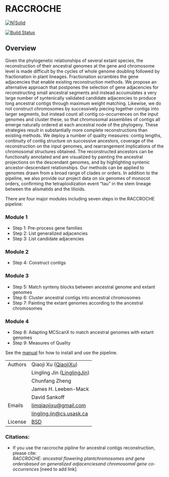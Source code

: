 # RACCROCHE

[![N|Solid](https://cldup.com/dTxpPi9lDf.thumb.png)](https://nodesource.com/products/nsolid)

[![Build Status](https://travis-ci.org/joemccann/dillinger.svg?branch=master)](https://travis-ci.org/joemccann/dillinger)

## Overview

Given the phylogenetic relationships of several extant species, the reconstruction of their ancestral genomes at the gene and chromosome level is made difficult by the cycles of whole genome doubling followed by fractionation in plant lineages. Fractionation scrambles the gene adjacencies that enable existing reconstruction methods. We propose an alternative approach that postpones the selection of gene adjacencies for reconstructing small ancestral segments and instead accumulates a very large number of syntenically validated candidate adjacencies to produce long ancestral contigs through maximum weight matching. Likewise, we do not construct chromosomes by successively piecing together contigs into larger segments, but instead count all contig co-occurrences on the input genomes and cluster these, so that chromosomal assemblies of contigs all emerge naturally ordered at each ancestral node of the phylogeny. These strategies result in substantially more complete reconstructions than existing methods. We deploy a number of quality measures: contig lengths, continuity of contig structure on successive ancestors, coverage of the reconstruction on the input genomes, and rearrangement implications of the chromosomal structures obtained. The reconstructed ancestors can be functionally annotated and are visualized by painting the ancestral projections on the descendant genomes, and by highlighting syntenic ancestor-descendant relationships. Our methods can be applied to genomes drawn from a broad range of clades or orders. In addition to the pipeline, we also provide our project data on six genomes of monocot orders, confirming the tetraploidization event “tau” in the stem lineage between the alismatids and the lilioids.

There are four major modules including seven steps in the RACCROCHE pipeline:
  
  ### Module 1
  - Step 1: Pre-process gene families
  - Step 2: List generalized adjacencies
  - Step 3: List candidate adjacencies
  
  ### Module 2
  - Step 4: Construct contigs
  
  ### Module 3
  - Step 5: Match synteny blocks between ancestral genome and extant genomes
  - Step 6: Cluster ancestral contigs into ancestral chromosomes
  - Step 7: Painting the extant genomes according to the ancestral chromosomes
  
  ### Module 4
  - Step 8: Adapting MCScanX to match ancestral genomes with extant genomes
  - Step 9: Measures of Quality

See the [manual](./manual.md) for how to install and use the pipeline.

|  |  |
| ------ | ------ |
|Authors | Qiaoji Xu ([QiaojiXu]) |
|  | Lingling Jin ([LinglingJin]) |
|  | Chunfang Zheng |
|  | James H. Leeben-Mack |
|  | David Sankoff |
| Emails | limqiaojixu@gmail.com|
|  | lingling.jin@cs.usask.ca |
| License | [BSD] |

### Citations:   
  - If you use the raccroche pipline for ancestral contigs reconstruction, please cite:   
*RACCROCHE: ancestral flowering plantchromosomes and gene ordersbased on generalized adjacenciesand chromosomal gene co-occurrences* [need to add link]  


   [QiaojiXu]: <https://github.com/Qiaojilim>
   [LinglingJIn]: <https://github.com/jin-repo/RACCROCHE>
   [BSD]: <https://en.wikipedia.org/wiki/BSD_licenses>





